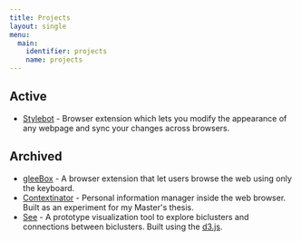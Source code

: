 ```yaml
---
title: Projects
layout: single
menu:
  main:
    identifier: projects
    name: projects
---
```


## Active

- [Stylebot](https://stylebot.dev/) - Browser extension which lets you modify the appearance of any webpage and sync your changes across browsers.

## Archived

- [gleeBox](https://github.com/glee/glee) - A browser extension that let users browse the web using only the keyboard.
- [Contextinator](https://github.com/ankit/contextinator) - Personal information manager inside the web browser. Built as an experiment for my Master's thesis.
- [See](http://ankitahuja.com/experiments/see/) - A prototype visualization tool to explore biclusters and connections between biclusters. Built using the [d3.js](https://d3js.org/).
